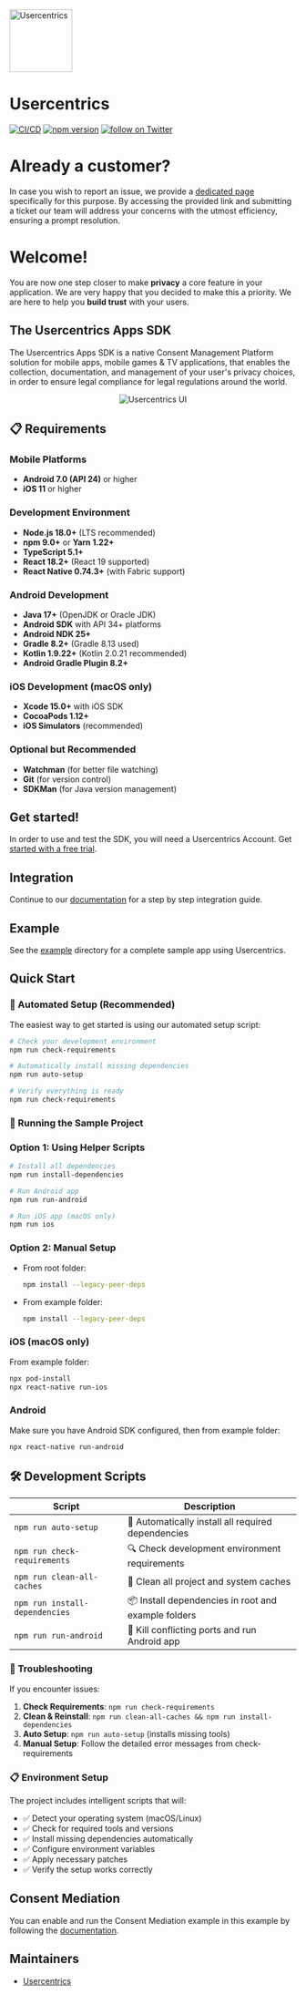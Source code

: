 <img src="https://i.ibb.co/Pr2KmHg/uc-logo.png" height="110" alt="Usercentrics" />

# Usercentrics
[![CI/CD](https://github.com/Usercentrics/react-native-sdk/actions/workflows/ci.yml/badge.svg?branch=develop)](https://github.com/Usercentrics/react-native-sdk/actions/workflows/ci.yml) [![npm version](https://img.shields.io/npm/v/@usercentrics/react-native-sdk)](https://www.npmjs.com/package/@usercentrics/react-native-sdk) <a href="https://twitter.com/intent/follow?screen_name=usercentrics">
    <img src="https://img.shields.io/twitter/follow/usercentrics?style=social&logo=twitter"
            alt="follow on Twitter">
</a>

# Already a customer?

In case you wish to report an issue, we provide a [dedicated page](https://usercentricssupport.zendesk.com/hc/en-us/requests/new) specifically for this purpose. By accessing the provided link and submitting a ticket our team will address your concerns with the utmost efficiency, ensuring a prompt resolution.

# Welcome!

You are now one step closer to make **privacy** a core feature in your application. We are very happy that you decided to make this a priority. We are here to help you **build trust** with your users.

## The Usercentrics Apps SDK

The Usercentrics Apps SDK is a native Consent Management Platform solution for mobile apps, mobile games & TV applications, that enables the collection, documentation, and management of your user's privacy choices, in order to ensure legal compliance for legal regulations around the world.

<p align="center">
<img src="https://docs.usercentrics.com/cmp_in_app_sdk/latest/assets/media/predefinedUI.png" alt="Usercentrics UI" />
</p>

## 📋 Requirements

### Mobile Platforms
* **Android 7.0 (API 24)** or higher
* **iOS 11** or higher

### Development Environment
* **Node.js 18.0+** (LTS recommended)
* **npm 9.0+** or **Yarn 1.22+**
* **TypeScript 5.1+**
* **React 18.2+** (React 19 supported)
* **React Native 0.74.3+** (with Fabric support)

### Android Development
* **Java 17+** (OpenJDK or Oracle JDK)
* **Android SDK** with API 34+ platforms
* **Android NDK 25+**
* **Gradle 8.2+** (Gradle 8.13 used)
* **Kotlin 1.9.22+** (Kotlin 2.0.21 recommended)
* **Android Gradle Plugin 8.2+**

### iOS Development (macOS only)
* **Xcode 15.0+** with iOS SDK
* **CocoaPods 1.12+**
* **iOS Simulators** (recommended)

### Optional but Recommended
* **Watchman** (for better file watching)
* **Git** (for version control)
* **SDKMan** (for Java version management)

## Get started!

In order to use and test the SDK, you will need a Usercentrics Account. Get [started with a free trial](https://usercentrics.com/in-app-sdk/).

## Integration

Continue to our [documentation](https://usercentrics.com/docs/apps/intro/) for a step by step integration guide.

## Example

See the [example](https://github.com/Usercentrics/react-native/tree/master/example) directory for a complete sample app using Usercentrics.

## Quick Start

### 🚀 Automated Setup (Recommended)

The easiest way to get started is using our automated setup script:

```sh
# Check your development environment
npm run check-requirements

# Automatically install missing dependencies
npm run auto-setup

# Verify everything is ready
npm run check-requirements
```

### 📱 Running the Sample Project

### Option 1: Using Helper Scripts
```sh
# Install all dependencies
npm run install-dependencies

# Run Android app
npm run run-android

# Run iOS app (macOS only)
npm run ios
```

### Option 2: Manual Setup
* From root folder:
    ```sh
    npm install --legacy-peer-deps
    ``` 
* From example folder:
    ```sh
    npm install --legacy-peer-deps
    ``` 

### iOS (macOS only)

From example folder: 
```sh
npx pod-install
npx react-native run-ios
``` 

### Android

Make sure you have Android SDK configured, then from example folder:
```sh
npx react-native run-android
```

## 🛠️ Development Scripts

| Script | Description |
|--------|-------------|
| `npm run auto-setup` | 🤖 Automatically install all required dependencies |
| `npm run check-requirements` | 🔍 Check development environment requirements |
| `npm run clean-all-caches` | 🧹 Clean all project and system caches |
| `npm run install-dependencies` | 📦 Install dependencies in root and example folders |
| `npm run run-android` | 🤖 Kill conflicting ports and run Android app |

### 🔧 Troubleshooting

If you encounter issues:

1. **Check Requirements**: `npm run check-requirements`
2. **Clean & Reinstall**: `npm run clean-all-caches && npm run install-dependencies`
3. **Auto Setup**: `npm run auto-setup` (installs missing tools)
4. **Manual Setup**: Follow the detailed error messages from check-requirements

### 📋 Environment Setup

The project includes intelligent scripts that will:
- ✅ Detect your operating system (macOS/Linux)
- ✅ Check for required tools and versions
- ✅ Install missing dependencies automatically
- ✅ Configure environment variables
- ✅ Apply necessary patches
- ✅ Verify the setup works correctly

## Consent Mediation

You can enable and run the Consent Mediation example in this example by following the [documentation](https://usercentrics.com/docs/apps/features/consent-mediation/#enable-mediation).

## Maintainers
- [Usercentrics](https://github.com/Usercentrics)
